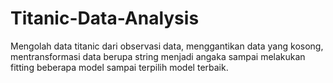 # Titanic-Data-Analysis
Mengolah data titanic dari observasi data, menggantikan data yang kosong, mentransformasi data berupa string menjadi angaka sampai melakukan fitting beberapa model sampai terpilih model terbaik.
